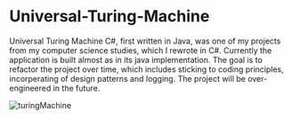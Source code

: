 # Universal-Turing-Machine
Universal Turing Machine C#, first written in Java, was one of my projects from my computer science studies, which I rewrote in C#. Currently the application is built almost as in its java implementation. The goal is to refactor the project over time, which includes sticking to coding principles, incorperating of design patterns and logging. The project will be over-engineered in the future.

![turingMachine](https://user-images.githubusercontent.com/61289714/192268903-2bcd1b1a-1f77-4361-bab2-71c08acb5608.gif)
